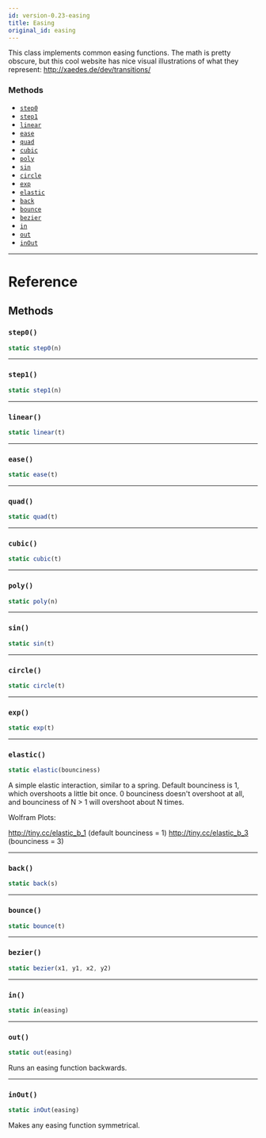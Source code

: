 ```yaml
---
id: version-0.23-easing
title: Easing
original_id: easing
---
```


This class implements common easing functions. The math is pretty obscure, but this cool website has nice visual illustrations of what they represent: http://xaedes.de/dev/transitions/

### Methods

* [`step0`](easing.md#step0)
* [`step1`](easing.md#step1)
* [`linear`](easing.md#linear)
* [`ease`](easing.md#ease)
* [`quad`](easing.md#quad)
* [`cubic`](easing.md#cubic)
* [`poly`](easing.md#poly)
* [`sin`](easing.md#sin)
* [`circle`](easing.md#circle)
* [`exp`](easing.md#exp)
* [`elastic`](easing.md#elastic)
* [`back`](easing.md#back)
* [`bounce`](easing.md#bounce)
* [`bezier`](easing.md#bezier)
* [`in`](easing.md#in)
* [`out`](easing.md#out)
* [`inOut`](easing.md#inout)

---

# Reference

## Methods

### `step0()`

```javascript
static step0(n)
```

---

### `step1()`

```javascript
static step1(n)
```

---

### `linear()`

```javascript
static linear(t)
```

---

### `ease()`

```javascript
static ease(t)
```

---

### `quad()`

```javascript
static quad(t)
```

---

### `cubic()`

```javascript
static cubic(t)
```

---

### `poly()`

```javascript
static poly(n)
```

---

### `sin()`

```javascript
static sin(t)
```

---

### `circle()`

```javascript
static circle(t)
```

---

### `exp()`

```javascript
static exp(t)
```

---

### `elastic()`

```javascript
static elastic(bounciness)
```

A simple elastic interaction, similar to a spring. Default bounciness is 1, which overshoots a little bit once. 0 bounciness doesn't overshoot at all, and bounciness of N > 1 will overshoot about N times.

Wolfram Plots:

http://tiny.cc/elastic_b_1 (default bounciness = 1) http://tiny.cc/elastic_b_3 (bounciness = 3)

---

### `back()`

```javascript
static back(s)
```

---

### `bounce()`

```javascript
static bounce(t)
```

---

### `bezier()`

```javascript
static bezier(x1, y1, x2, y2)
```

---

### `in()`

```javascript
static in(easing)
```

---

### `out()`

```javascript
static out(easing)
```

Runs an easing function backwards.

---

### `inOut()`

```javascript
static inOut(easing)
```

Makes any easing function symmetrical.
